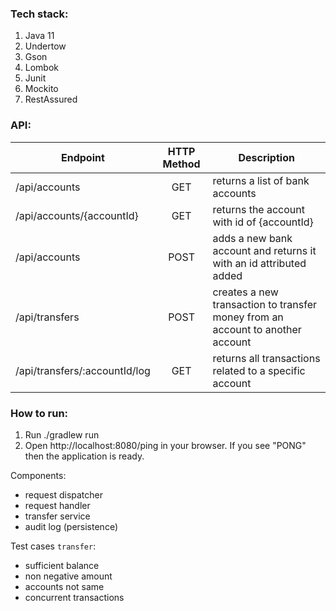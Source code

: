 ### Tech stack:
1. Java 11
2. Undertow 
3. Gson
4. Lombok
5. Junit
6. Mockito 
7. RestAssured

### API:

 Endpoint      | HTTP Method        | Description  
 |------------- |:-------------:| -----|
 /api/accounts              | GET   | returns a list of bank accounts 
 /api/accounts/{accountId}  | GET   | returns the account with id of {accountId} 
 /api/accounts              | POST  | adds a new bank account and returns it with an id attributed added 
 /api/transfers             | POST  | creates a new transaction to transfer money from an account to another account 
 /api/transfers/:accountId/log | GET   | returns all transactions related to a specific account 


### How to run:
1. Run ./gradlew run
2. Open http://localhost:8080/ping in your browser. If you see "PONG" then the application is ready.

Components:
* request dispatcher
* request handler
* transfer service
* audit log (persistence)

Test cases `transfer`:
* sufficient balance
* non negative amount
* accounts not same
* concurrent transactions
